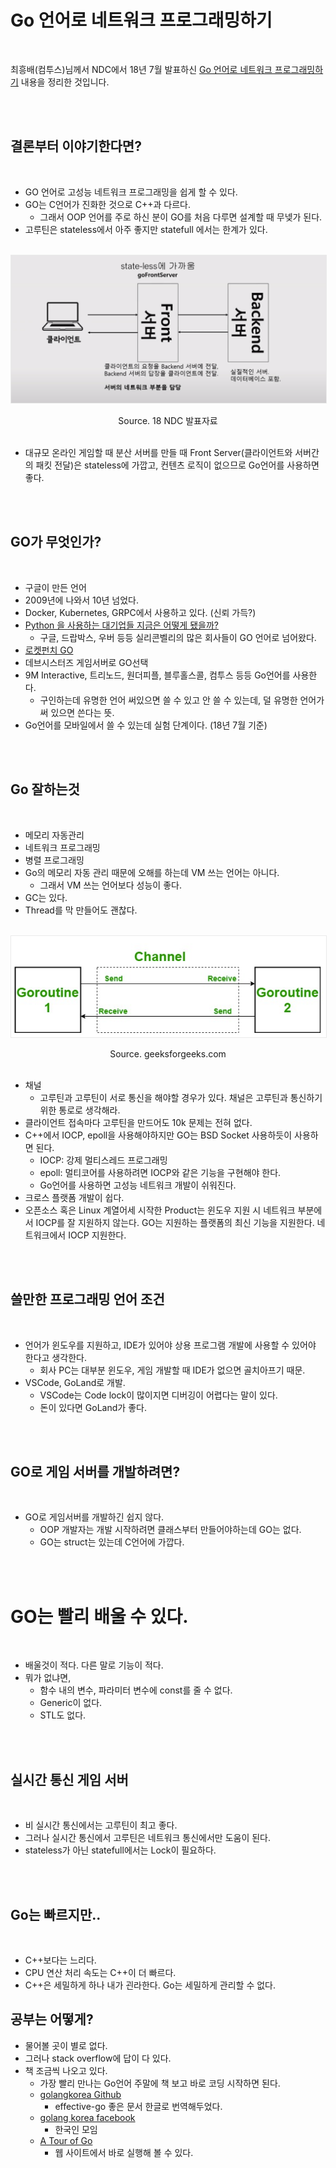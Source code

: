 # Go 언어로 네트워크 프로그래밍하기

<br />

최흥배(컴투스)님께서 NDC에서 18년 7월 발표하신 [Go 언어로 네트워크 프로그래밍하기](https://youtu.be/5NsUPbdKOF8) 내용을 정리한 것입니다. 

<br />
<br />


## 결론부터 이야기한다면?

<br />


- GO 언어로 고성능 네트워크 프로그래밍을 쉽게 할 수 있다.
- GO는 C언어가 진화한 것으로 C++과 다르다.
    - 그래서 OOP 언어를 주로 하신 분이 GO를 처음 다루면 설계할 때 무넺가 된다.
- 고루틴은 stateless에서 아주 좋지만 statefull 에서는 한계가 있다.

<br />
<img src="./img/game_server.PNG?raw=true" align="center" style="display: block; margin: 0px auto; display: block; height: auto; border:1px solid #eaeaea; padding: 0px;" width="" >
<br />
<center>Source. 18 NDC 발표자료</center>
<br />

- 대규모 온라인 게임할 때 분산 서버를 만들 때 Front Server(클라이언트와 서버간의 패킷 전달)은 stateless에 가깝고, 컨텐츠 로직이 없으므로 Go언어를 사용하면 좋다.


<br />
<br />


## GO가 무엇인가?

<br />


- 구글이 만든 언어
- 2009년에 나와서 10년 넘었다.
- Docker, Kubernetes, GRPC에서 사용하고 있다. (신뢰 가득?)
- [Python 을 사용하는 대기업들 지금은 어떻게 됐을까?](https://coolspeed.wordpress.com/2016/10/23/big_firms_that_used_to_use_python_nowadays/)
    - 구글, 드랍박스, 우버 등등 실리콘벨리의 많은 회사들이 GO 언어로 넘어왔다.
- [로켓펀치 GO](https://www.rocketpunch.com/tag/golang-og092d)
- 데브시스터즈 게임서버로 GO선택
- 9M Interactive, 트리노드, 원더피플, 블루홀스콜, 컴투스 등등 Go언어를 사용한다.
    - 구인하는데 유명한 언어 써있으면 쓸 수 있고 안 쓸 수 있는데, 덜 유명한 언어가 써 있으면 쓴다는 뜻.
- Go언어를 모바일에서 쓸 수 있는데 실험 단계이다. (18년 7월 기준)

<br />
<br />

## Go 잘하는것

<br />


- 메모리 자동관리
- 네트워크 프로그래밍
- 병렬 프로그래밍
- Go의 메모리 자동 관리 때문에 오해를 하는데 VM 쓰는 언어는 아니다.
    - 그래서 VM 쓰는 언어보다 성능이 좋다.
- GC는 있다. 
- Thread를 막 만들어도 괜찮다.

<br />
<img src="./img/channel.PNG?raw=true" align="center" style="display: block; margin: 0px auto; display: block; height: auto; border:1px solid #eaeaea; padding: 0px;" width="" >
<br />
<center>Source. geeksforgeeks.com</center>
<br />

- 채널
    - 고루틴과 고루틴이 서로 통신을 해야할 경우가 있다. 채널은 고루틴과 통신하기 위한 통로로 생각해라.
- 클라이언트 접속마다 고루틴을 만드어도 10k 문제는 전혀 없다.
- C++에서 IOCP, epoll을 사용해야하지만 GO는 BSD Socket 사용하듯이 사용하면 된다.
    - IOCP: 강제 멀티스레드 프로그래밍
    - epoll: 멀티코어를 사용하려면 IOCP와 같은 기능을 구현해야 한다. 
    - Go언어를 사용하면 고성능 네트워크 개발이 쉬워진다.
- 크로스 플랫폼 개발이 쉽다. 
- 오픈소스 혹은 Linux 계열어세 시작한 Product는 윈도우 지원 시 네트워크 부분에서 IOCP를 잘 지원하지 않는다. GO는 지원하는 플랫폼의 최신 기능을 지원한다. 네트워크에서 IOCP 지원한다. 

<br />
<br />


## 쓸만한 프로그래밍 언어 조건

<br />

- 언어가 윈도우를 지원하고, IDE가 있어야 상용 프로그램 개발에 사용할 수 있어야 한다고 생각한다. 
    - 회사 PC는 대부분 윈도우, 게임 개발할 때 IDE가 없으면 골치아프기 때문.
- VSCode, GoLand로 개발. 
    - VSCode는 Code lock이 많이지면 디버깅이 어렵다는 말이 있다. 
    - 돈이 있다면 GoLand가 좋다.

<br />
<br />

## GO로 게임 서버를 개발하려면?

<br />

- GO로 게임서버를 개발하긴 쉽지 않다.
    - OOP 개발자는 개발 시작하려면 클래스부터 만들어야하는데 GO는 없다.
    - GO는 struct는 있는데 C언어에 가깝다.

<br />
<br />

# GO는 빨리 배울 수 있다.

<br />


- 배울것이 적다. 다른 말로 기능이 적다.
- 뭐가 없냐면,
    - 함수 내의 변수, 파라미터 변수에 const를 줄 수 없다.
    - Generic이 없다. 
    - STL도 없다.

<br />
<br />

## 실시간 통신 게임 서버

<br />

- 비 실시간 통신에서는 고루틴이 최고 좋다.
- 그러나 실시간 통신에서 고루틴은 네트워크 통신에서만 도움이 된다. 
- stateless가 아닌 statefull에서는 Lock이 필요하다. 

<br />
<br />

## Go는 빠르지만..

<br />

- C++보다는 느리다.
- CPU 연산 처리 속도는 C++이 더 빠르다.
- C++은 세밀하게 하나 내가 괸라한다. Go는 세밀하게 관리할 수 없다.



## 공부는 어떻게?

- 물어볼 곳이 별로 없다.
- 그러나 stack overflow에 답이 다 있다. 
- 책 조금씩 나오고 있다. 
    - 가장 빨리 만나는 Go언어 주말에 책 보고 바로 코딩 시작하면 된다.
    - [golangkorea Github](https://github.com/golangkorea)
        - effective-go 좋은 문서 한글로 번역해두었다.
    - [golang korea facebook](https://www.facebook.com/groups/golangko/) 
        - 한국인 모임
    - [A Tour of Go](https://go-tour-kr.appspot.com/#1)
        - 웹 사이트에서 바로 실행해 볼 수 있다.
    

<br />
<br />
